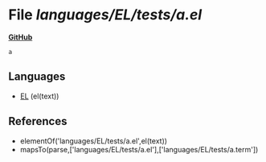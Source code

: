 # File _languages/EL/tests/a.el_
**[GitHub](https://github.com/softlang/yas/blob/master/languages/EL/tests/a.el)**
```
a
```

## Languages
* [EL](../languages/EL.md) (el(text))

## References
* elementOf('languages/EL/tests/a.el',el(text))
* mapsTo(parse,['languages/EL/tests/a.el'],['languages/EL/tests/a.term'])
